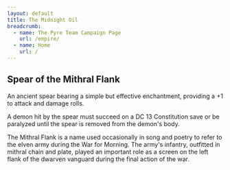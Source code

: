 ```yaml
---
layout: default
title: The Midnight Oil
breadcrumb:
  - name: The Pyre Team Campaign Page
    url: /empire/
  - name: Home
    url: /
---
```

## Spear of the Mithral Flank

An ancient spear bearing a simple but effective enchantment, providing a +1 to attack and damage rolls.

A demon hit by the spear must succeed on a DC 13 Constitution save or be paralyzed until the spear is removed from the demon's body.

The Mithral Flank is a name used occasionally in song and poetry to refer to the elven army during the War for Morning. The army's infantry, outfitted in mithral chain and plate, played an important role as a screen on the left flank of the dwarven vanguard during the final action of the war.
